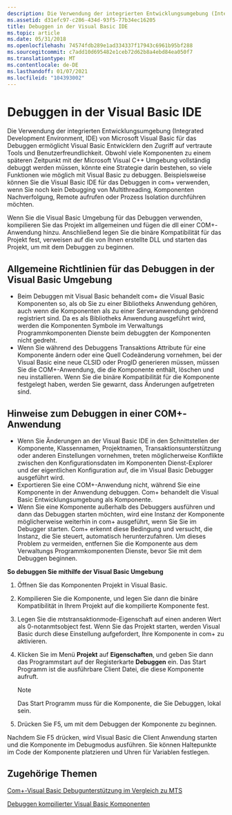 ```yaml
---
description: Die Verwendung der integrierten Entwicklungsumgebung (Integrated Development Environment, IDE) von Microsoft Visual Basic für das Debuggen ermöglicht Visual Basic Entwicklern den Zugriff auf vertraute Tools und Benutzerfreundlichkeit.
ms.assetid: d31efc97-c286-434d-93f5-77b34ec16205
title: Debuggen in der Visual Basic IDE
ms.topic: article
ms.date: 05/31/2018
ms.openlocfilehash: 74574fdb289e1ad334337f17943c6961b95bf288
ms.sourcegitcommit: c7add10d695482e1ceb72d62b8a4ebd84ea050f7
ms.translationtype: MT
ms.contentlocale: de-DE
ms.lasthandoff: 01/07/2021
ms.locfileid: "104393002"
---
```

# <a name="debugging-in-the-visual-basic-ide"></a>Debuggen in der Visual Basic IDE

Die Verwendung der integrierten Entwicklungsumgebung (Integrated Development Environment, IDE) von Microsoft Visual Basic für das Debuggen ermöglicht Visual Basic Entwicklern den Zugriff auf vertraute Tools und Benutzerfreundlichkeit. Obwohl viele Komponenten zu einem späteren Zeitpunkt mit der Microsoft Visual C++ Umgebung vollständig debuggt werden müssen, könnte eine Strategie darin bestehen, so viele Funktionen wie möglich mit Visual Basic zu debuggen. Beispielsweise können Sie die Visual Basic IDE für das Debuggen in com+ verwenden, wenn Sie noch kein Debugging von Multithreading, Komponenten Nachverfolgung, Remote aufrufen oder Prozess Isolation durchführen möchten.

Wenn Sie die Visual Basic Umgebung für das Debuggen verwenden, kompilieren Sie das Projekt im allgemeinen und fügen die dll einer COM+-Anwendung hinzu. Anschließend legen Sie die binäre Kompatibilität für das Projekt fest, verweisen auf die von Ihnen erstellte DLL und starten das Projekt, um mit dem Debuggen zu beginnen.

## <a name="general-guidelines-for-debugging-in-the-visual-basic-environment"></a>Allgemeine Richtlinien für das Debuggen in der Visual Basic Umgebung

-   Beim Debuggen mit Visual Basic behandelt com+ die Visual Basic Komponenten so, als ob Sie zu einer Bibliotheks Anwendung gehören, auch wenn die Komponenten als zu einer Serveranwendung gehörend registriert sind. Da es als Bibliotheks Anwendung ausgeführt wird, werden die Komponenten Symbole im Verwaltungs Programmkomponenten Dienste beim debuggten der Komponenten nicht gedreht.
-   Wenn Sie während des Debuggens Transaktions Attribute für eine Komponente ändern oder eine Quell Codeänderung vornehmen, bei der Visual Basic eine neue CLSID oder ProgID generieren müssen, müssen Sie die COM+-Anwendung, die die Komponente enthält, löschen und neu installieren. Wenn Sie die binäre Kompatibilität für die Komponente festgelegt haben, werden Sie gewarnt, dass Änderungen aufgetreten sind.

## <a name="notes-on-debugging-within-a-com-application"></a>Hinweise zum Debuggen in einer COM+-Anwendung

-   Wenn Sie Änderungen an der Visual Basic IDE in den Schnittstellen der Komponente, Klassennamen, Projektnamen, Transaktionsunterstützung oder anderen Einstellungen vornehmen, treten möglicherweise Konflikte zwischen den Konfigurationsdaten im Komponenten Dienst-Explorer und der eigentlichen Konfiguration auf, die im Visual Basic Debugger ausgeführt wird.
-   Exportieren Sie eine COM+-Anwendung nicht, während Sie eine Komponente in der Anwendung debuggen. Com+ behandelt die Visual Basic Entwicklungsumgebung als Komponente.
-   Wenn Sie eine Komponente außerhalb des Debuggers ausführen und dann das Debuggen starten möchten, wird eine Instanz der Komponente möglicherweise weiterhin in com+ ausgeführt, wenn Sie Sie im Debugger starten. Com+ erkennt diese Bedingung und versucht, die Instanz, die Sie steuert, automatisch herunterzufahren. Um dieses Problem zu vermeiden, entfernen Sie die Komponente aus dem Verwaltungs Programmkomponenten Dienste, bevor Sie mit dem Debuggen beginnen.

**So debuggen Sie mithilfe der Visual Basic Umgebung**

1.  Öffnen Sie das Komponenten Projekt in Visual Basic.

2.  Kompilieren Sie die Komponente, und legen Sie dann die binäre Kompatibilität in Ihrem Projekt auf die kompilierte Komponente fest.

3.  Legen Sie die mtstransaktionmode-Eigenschaft auf einen anderen Wert als 0-notanmtsobject fest. Wenn Sie das Projekt starten, werden Visual Basic durch diese Einstellung aufgefordert, Ihre Komponente in com+ zu aktivieren.

4.  Klicken Sie im Menü **Projekt** auf **Eigenschaften**, und geben Sie dann das Programmstart auf der Registerkarte **Debuggen** ein. Das Start Programm ist die ausführbare Client Datei, die diese Komponente aufruft.

    > [!Note]  
    > Das Start Programm muss für die Komponente, die Sie Debuggen, lokal sein.

     

5.  Drücken Sie F5, um mit dem Debuggen der Komponente zu beginnen.

Nachdem Sie F5 drücken, wird Visual Basic die Client Anwendung starten und die Komponente im Debugmodus ausführen. Sie können Haltepunkte im Code der Komponente platzieren und Uhren für Variablen festlegen.

## <a name="related-topics"></a>Zugehörige Themen

<dl> <dt>

[Com+-Visual Basic Debugunterstützung im Vergleich zu MTS](com--visual-basic-debugging-support-contrasted-with-mts.md)
</dt> <dt>

[Debuggen kompilierter Visual Basic Komponenten](debugging-compiled-visual-basic-components.md)
</dt> </dl>

 

 



